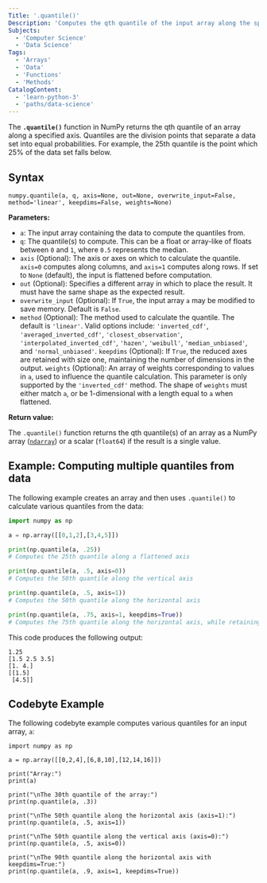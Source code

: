 ```yaml
---
Title: '.quantile()'
Description: 'Computes the qth quantile of the input array along the specified axis.'
Subjects:
  - 'Computer Science'
  - 'Data Science'
Tags:
  - 'Arrays'
  - 'Data'
  - 'Functions'
  - 'Methods'
CatalogContent:
  - 'learn-python-3'
  - 'paths/data-science'
---
```


The **`.quantile()`** function in NumPy returns the qth quantile of an array along a specified axis. Quantiles are the division points that separate a data set into equal probabilities. For example, the 25th quantile is the point which 25% of the data set falls below.

## Syntax

```pseudo
numpy.quantile(a, q, axis=None, out=None, overwrite_input=False, method='linear', keepdims=False, weights=None)
```

**Parameters:**

- `a`: The input array containing the data to compute the quantiles from.
- `q`: The quantile(s) to compute. This can be a float or array-like of floats between `0` and `1`, where `0.5` represents the median.
- `axis` (Optional): The axis or axes on which to calculate the quantile. `axis=0` computes along columns, and `axis=1` computes along rows. If set to `None` (default), the input is flattened before computation.
- `out` (Optional): Specifies a different array in which to place the result. It must have the same shape as the expected result.
- `overwrite_input` (Optional): If `True`, the input array `a` may be modified to save memory. Default is `False`.
- `method` (Optional): The method used to calculate the quantile. The default is `'linear'`. Valid options include: `'inverted_cdf'`, `'averaged_inverted_cdf'`, `'closest_observation'`, `'interpolated_inverted_cdf'`, `'hazen'`, `'weibull'`, `'median_unbiased'`, and `'normal_unbiased'`.
  `keepdims` (Optional): If `True`, the reduced axes are retained with size one, maintaining the number of dimensions in the output.
  `weights` (Optional): An array of weights corresponding to values in `a`, used to influence the quantile calculation. This parameter is only supported by the `'inverted_cdf'` method. The shape of `weights` must either match `a`, or be 1-dimensional with a length equal to `a` when flattened.

**Return value:**

The `.quantile()` function returns the qth quantile(s) of an array as a NumPy array ([`ndarray`](https://www.codecademy.com/resources/docs/numpy/ndarray)) or a scalar (`float64`) if the result is a single value.

## Example: Computing multiple quantiles from data

The following example creates an array and then uses `.quantile()` to calculate various quantiles from the data:

```py
import numpy as np

a = np.array([[0,1,2],[3,4,5]])

print(np.quantile(a, .25))
# Computes the 25th quantile along a flattened axis

print(np.quantile(a, .5, axis=0))
# Computes the 50th quantile along the vertical axis

print(np.quantile(a, .5, axis=1))
# Computes the 50th quantile along the horizontal axis

print(np.quantile(a, .75, axis=1, keepdims=True))
# Computes the 75th quantile along the horizontal axis, while retaining the original dimensions of the input array
```

This code produces the following output:

```shell
1.25
[1.5 2.5 3.5]
[1. 4.]
[[1.5]
 [4.5]]
```

## Codebyte Example

The following codebyte example computes various quantiles for an input array, `a`:

```codebyte/python
import numpy as np

a = np.array([[0,2,4],[6,8,10],[12,14,16]])

print("Array:")
print(a)

print("\nThe 30th quantile of the array:")
print(np.quantile(a, .3))

print("\nThe 50th quantile along the horizontal axis (axis=1):")
print(np.quantile(a, .5, axis=1))

print("\nThe 50th quantile along the vertical axis (axis=0):")
print(np.quantile(a, .5, axis=0))

print("\nThe 90th quantile along the horizontal axis with keepdims=True:")
print(np.quantile(a, .9, axis=1, keepdims=True))
```
